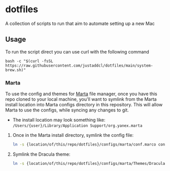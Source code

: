# dotfiles

A collection of scripts to run that aim to automate setting up a new Mac

## Usage

To run the script direct you can use curl with the following command

```shell
bash -c "$(curl -fsSL https://raw.githubusercontent.com/justaddcl/dotfiles/main/system-brew.sh)"
```

### Marta

To use the config and themes for [Marta](https://marta.sh/) file manager, once you have this repo cloned to your local machine, you'll want to symlink from the Marta install location into Marta configs directory in this repository. This will allow Marta to use the configs, while syncing any changes to git.

- The install location may look something like: `/Users/{user}/Library/Application Support/org.yanex.marta`

1. Once in the Marta install directory, symlink the config file:
   ```bash
   ln -s {location/of/this/repo/dotfiles}/configs/marta/conf.marco conf.marco
   ```
2. Symlink the Dracula theme:
   ```bash
   ln -s {location/of/this/repo/dotfiles}/configs/marta/Themes/Dracula.theme Themes/Dracula.theme
   ```
